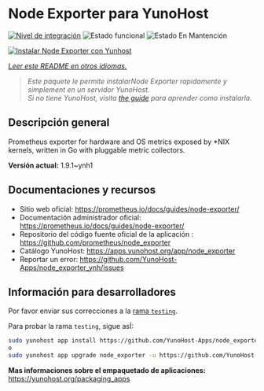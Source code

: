 <!--
Este archivo README esta generado automaticamente<https://github.com/YunoHost/apps/tree/master/tools/readme_generator>
No se debe editar a mano.
-->

# Node Exporter para YunoHost

[![Nivel de integración](https://apps.yunohost.org/badge/integration/node_exporter)](https://ci-apps.yunohost.org/ci/apps/node_exporter/)
![Estado funcional](https://apps.yunohost.org/badge/state/node_exporter)
![Estado En Mantención](https://apps.yunohost.org/badge/maintained/node_exporter)

[![Instalar Node Exporter con Yunhost](https://install-app.yunohost.org/install-with-yunohost.svg)](https://install-app.yunohost.org/?app=node_exporter)

*[Leer este README en otros idiomas.](./ALL_README.md)*

> *Este paquete le permite instalarNode Exporter rapidamente y simplement en un servidor YunoHost.*  
> *Si no tiene YunoHost, visita [the guide](https://yunohost.org/install) para aprender como instalarla.*

## Descripción general

Prometheus exporter for hardware and OS metrics exposed by *NIX kernels, written in Go with pluggable metric collectors.


**Versión actual:** 1.9.1~ynh1
## Documentaciones y recursos

- Sitio web oficial: <https://prometheus.io/docs/guides/node-exporter/>
- Documentación administrador oficial: <https://prometheus.io/docs/guides/node-exporter/>
- Repositorio del código fuente oficial de la aplicación : <https://github.com/prometheus/node_exporter>
- Catálogo YunoHost: <https://apps.yunohost.org/app/node_exporter>
- Reportar un error: <https://github.com/YunoHost-Apps/node_exporter_ynh/issues>

## Información para desarrolladores

Por favor enviar sus correcciones a la [rama `testing`](https://github.com/YunoHost-Apps/node_exporter_ynh/tree/testing).

Para probar la rama `testing`, sigue asÍ:

```bash
sudo yunohost app install https://github.com/YunoHost-Apps/node_exporter_ynh/tree/testing --debug
o
sudo yunohost app upgrade node_exporter -u https://github.com/YunoHost-Apps/node_exporter_ynh/tree/testing --debug
```

**Mas informaciones sobre el empaquetado de aplicaciones:** <https://yunohost.org/packaging_apps>
